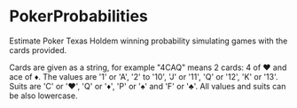 # PokerProbabilities
Estimate Poker Texas Holdem winning probability simulating games with the cards provided.


Cards are given as a string, for example "4CAQ" means 2 cards: 4 of ♥ and ace of ♦.
The values are '1' or 'A', '2' to '10', 'J' or '11', 'Q' or '12', 'K' or '13'.
Suits are 'C' or '♥', 'Q' or '♦', 'P' or '♠' and 'F' or '♣'.
All values and suits can be also lowercase.
